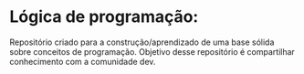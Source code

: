 # Lógica de programação: 
 
Repositório criado para a construção/aprendizado de uma base sólida sobre conceitos de programação. Objetivo desse repositório é compartilhar conhecimento com a comunidade dev.


